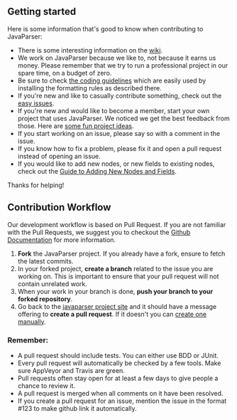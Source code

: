 ## Getting started
Here is some information that's good to know when contributing to JavaParser:

- There is some interesting information on the [wiki](https://github.com/javaparser/javaparser/wiki).
- We work on JavaParser because we like to, not because it earns us money. Please remember that we try to run a professional project in our spare time, on a budget of zero.
- Be sure to check [the coding guidelines](https://github.com/javaparser/javaparser/wiki/Coding-Guidelines) which are easily used by installing the formatting rules as described there.
- If you're new and like to casually contribute something, check out the [easy issues](https://github.com/javaparser/javaparser/labels/Easy).
- If you're new and would like to become a member, start your own project that uses JavaParser.
We noticed we get the best feedback from those. 
Here are [some fun project ideas](https://github.com/javaparser/javaparser/labels/fun%20project%20idea).
- If you start working on an issue, please say so with a comment in the issue.
- If you know how to fix a problem, please fix it and open a pull request instead of opening an issue.
- If you would like to add new nodes, or new fields to existing nodes, check out the [Guide to Adding New Nodes and Fields](https://github.com/javaparser/javaparser/wiki/A-Detailed-Guide-to-Adding-New-Nodes-and-Fields).

Thanks for helping!

## Contribution Workflow

Our development workflow is based on Pull Request. If you are not familiar with the Pull Requests, we suggest you to checkout the [Github Documentation](https://help.github.com/articles/creating-a-pull-request/) for more information.

1. **Fork** the JavaParser project. If you already have a fork, ensure to fetch the latest commits.
2. In your forked project, **create a branch** related to the issue you are working on. This is important to ensure that your pull request will not contain unrelated work.
3. When your work in your branch is done, **push your branch to your forked repository**.
4. Go back to the [javaparser project site](https://github.com/javaparser/javaparser) and it should have a message offering to **create a pull request**. If it doesn't you can [create one manually](https://github.com/javaparser/javaparser/compare).

### Remember:
- A pull request should include tests. You can either use BDD or JUnit.
- Every pull request will automatically be checked by a few tools. Make sure AppVeyor and Travis are green.
- Pull requests often stay open for at least a few days to give people a chance to review it.
- A pull request is merged when all comments on it have been resolved.
- If you create a pull request for an issue, mention the issue in the format #123 to make github link it automatically.
